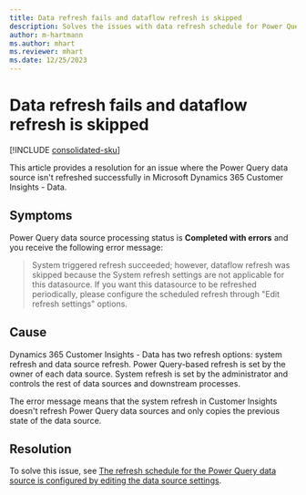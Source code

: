 ```yaml
---
title: Data refresh fails and dataflow refresh is skipped
description: Solves the issues with data refresh schedule for Power Query-based data sources in Dynamics 365 Customer Insights - Data.
author: m-hartmann
ms.author: mhart
ms.reviewer: mhart
ms.date: 12/25/2023
---
```

# Data refresh fails and dataflow refresh is skipped

[!INCLUDE [consolidated-sku](../../includes/consolidated-sku.md)]

This article provides a resolution for an issue where the Power Query data source isn't refreshed successfully in Microsoft Dynamics 365 Customer Insights - Data.

## Symptoms

Power Query data source processing status is **Completed with errors** and you receive the following error message:

> System triggered refresh succeeded; however, dataflow refresh was skipped because the System refresh settings are not applicable for this datasource. If you want this datasource to be refreshed periodically, please configure the scheduled refresh through "Edit refresh settings" options.

## Cause

Dynamics 365 Customer Insights - Data has two refresh options: system refresh and data source refresh. Power Query-based refresh is set by the owner of each data source. System refresh is set by the administrator and controls the rest of data sources and downstream processes.

The error message means that the system refresh in Customer Insights doesn't refresh Power Query data sources and only copies the previous state of the data source.

## Resolution

To solve this issue, see [The refresh schedule for the Power Query data source is configured by editing the data source settings](/dynamics365/customer-insights/data/schedule-refresh).
